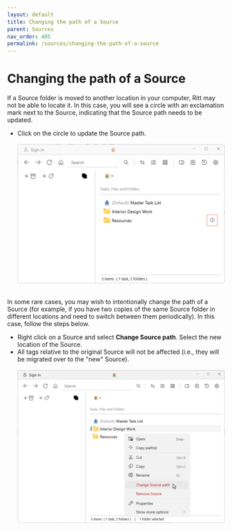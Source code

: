 ```yaml
---
layout: default
title: Changing the path of a Source
parent: Sources
nav_order: 405
permalink: /sources/changing-the-path-of-a-source
---
```


# Changing the path of a Source

If a Source folder is moved to another location in your computer, Ritt may not be able to locate it. In this case, you will see a circle with an exclamation mark next to the Source, indicating that the Source path needs to be updated. 
- Click on the circle to update the Source path.<br/><br/>![Please Update Source path](../img/v1.2-PNG-Please-Update-Source-Path.png) <br/><br/>


In some rare cases, you may wish to intentionally change the path of a Source (for example, if you have two copies of the same Source folder in different locations and need to switch between them periodically). In this case, follow the steps below.

- Right click on a Source and select **Change Source path**. Select the new location of the Source.
- All tags relative to the original Source will not be affected (i.e., they will be migrated over to the "new" Source).<br/><br/>![Change Source path](../img/v1.2-PNG-Change-Source-Path.png)
